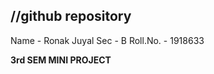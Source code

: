 //github repository
-----------------------------------------------------------------------------------------
Name 		- Ronak Juyal
Sec 		- B
Roll.No.	- 1918633

**3rd SEM MINI PROJECT**
